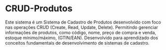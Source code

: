 # CRUD-Produtos
Este sistema é um Sistema de Cadastro de Produtos desenvolvido com foco nas operações CRUD (Create, Read, Update, Delete). Permitindo gerenciar informações de produtos, como código, nome, preço de compra e venda, estoque mínimo/máximo, (GTIN/EAN). Desenvolvido para aprendizado dos conceitos fundamentais de desenvolvimento de sistemas de cadastro.
